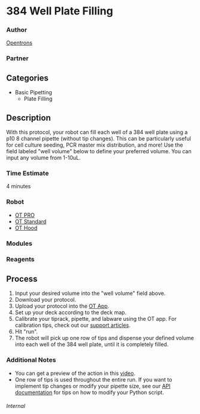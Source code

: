 # 384 Well Plate Filling

### Author
[Opentrons](https://opentrons.com/)

### Partner

## Categories
* Basic Pipetting
	* Plate Filling

## Description
With this protocol, your robot can fill each well of a 384 well plate using a p10 8 channel pipette (without tip changes). This can be particularly useful for cell culture seeding, PCR master mix distribution, and more!
Use the field labeled "well volume" below to define your preferred volume. You can input any volume from 1-10uL.

### Time Estimate
4 minutes

### Robot
* [OT PRO](https://opentrons.com/ot-one-pro)
* [OT Standard](https://opentrons.com/ot-one-standard)  
* [OT Hood](https://opentrons.com/ot-one-hood) 

### Modules

### Reagents

## Process
1. Input your desired volume into the "well volume" field above.
2. Download your protocol.
3. Upload your protocol into the [OT App](http://opentrons.com/ot-app).
4. Set up your deck according to the deck map.
5. Calibrate your tiprack, pipette, and labware using the OT app. For calibration tips, check out our [support articles](https://support.opentrons.com/getting-started/software-setup/calibrating-the-pipettes).
6. Hit "run".
7. The robot will pick up one row of tips and dispense your defined volume into each well of the 384 well plate, until it is completely filled. 

### Additional Notes
* You can get a preview of the action in this [video](https://www.youtube.com/watch?v=AWKfpK9rmuo).
* One row of tips is used throughout the entire run. If you want to implement tip changes or modify your pipette size, see our [API documentation](https://docs.opentrons.com) for tips on how to modify your Python script.



###### Internal
